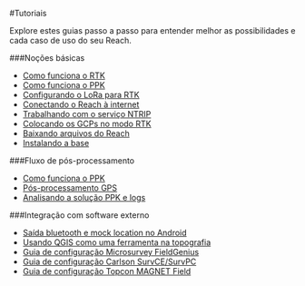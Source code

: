 #Tutoriais

Explore estes guias passo a passo para entender melhor as possibilidades e cada caso de uso do seu Reach.

###Noções básicas

* [Como funciona o RTK](common/tutorials/rtk-introduction.md)
* [Como funciona o PPK](common/tutorials/ppk-introduction.md)
* [Configurando o LoRa para RTK](common/tutorials/tuning-lora.md)
* [Conectando o Reach à internet](common/tutorials/connecting-to-the-internet.md)
* [Trabalhando com o serviço NTRIP](common/tutorials/ntrip-workflow.md)
* [Colocando os GCPs no modo RTK](common/tutorials/placing-gcps.md)
* [Baixando arquivos do Reach](common/tutorials/downloading-files.md)
* [Instalando a base](common/tutorials/placing-the-base.md)

###Fluxo de pós-processamento

* [Como funciona o PPK](common/tutorials/ppk-introduction.md)
* [Pós-processamento GPS](common/tutorials/gps-post-processing.md)
* [Analisando a solução PPK e logs](common/tutorials/analyzing-logs.md)

###Integração com software externo

* [Saída bluetooth e mock location no Android](common/tutorials/mock-location.md)
* [Usando QGIS como uma ferramenta na topografia](common/tutorials/qgis-survey.md)
* [Guia de configuração Microsurvey FieldGenius](common/tutorials/fieldgenius.md)
* [Guia de configuração Carlson SurvCE/SurvPC](common/tutorials/survce.md)
* [Guia de configuração Topcon MAGNET Field](common/tutorials/magnetfield.md)
